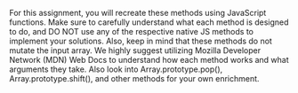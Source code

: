 For this assignment, you will recreate these methods using JavaScript functions. Make sure to carefully understand what each method is designed to do, and DO NOT use any of the respective native JS methods to implement your solutions. Also, keep in mind that these methods do not mutate the input array. We highly suggest utilizing Mozilla Developer Network (MDN) Web Docs to understand how each method works and what arguments they take. Also look into Array.prototype.pop(), Array.prototype.shift(), and other methods for your own enrichment.